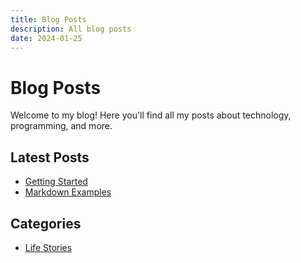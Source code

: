 ```yaml
---
title: Blog Posts
description: All blog posts
date: 2024-01-25
---
```


# Blog Posts

Welcome to my blog! Here you'll find all my posts about technology, programming, and more.

## Latest Posts

- [Getting Started](../../posts/getting-started.md)
- [Markdown Examples](../../posts/markdown-examples.md)

## Categories

- [Life Stories](./life/index.md)
